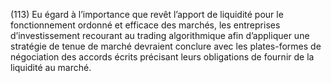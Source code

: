 (113) Eu égard à l’importance que revêt l’apport de liquidité pour le fonctionnement ordonné et efficace des marchés, les entreprises d’investissement recourant au trading algorithmique afin d’appliquer une stratégie de tenue de marché devraient conclure avec les plates-formes de négociation des accords écrits précisant leurs obligations de fournir de la liquidité au marché.